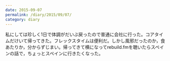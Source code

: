 ```yaml
---
date: 2015-09-07
permalink: /diary/2015/09/07/
category: diary
---
```


私にしては珍しく1日で体調がだいぶ戻ったので普通に会社に行った。コアタイムだけいて帰ってきた。フレックスタイムは便利だ。しかし風邪だったのか，食あたりか，分からずじまい。帰ってきて横になってrebuild.fmを聴いたらスペインの話で，ちょっとスペインに行きたくなった。